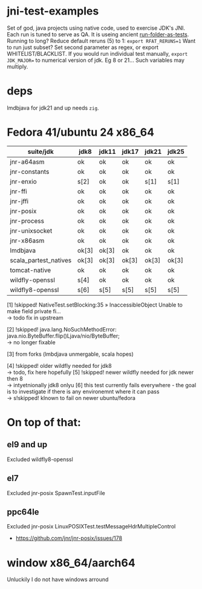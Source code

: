 # jni-test-examples
Set of god, java projects using native code, used to exercise JDK's JNI.
Each run is tuned to serve as QA.
It is useing ancient [run-folder-as-tests](https://github.com/rh-openjdk/run-folder-as-tests).
Running to long? Reduce default reruns (5) to 1: `export RFAT_RERUNS=1`
Want to run just subset? Set second parameter as regex, or export WHITELIST/BLACKLIST.
If you would run individual test manually, `export JDK_MAJOR=` to numerical version of jdk. Eg 8 or 21...
Such variables may multiply.

# deps
lmdbjava for jdk21 and up needs `zig`. 

# Fedora 41/ubuntu 24 x86_64
| suite/jdk              | jdk8       | jdk11      | jdk17      | jdk21      | jdk25      |
| -----------------------| ---------- |----------- | -----------| ---------- | ---------- |
|jnr-a64asm              | ok         | ok         | ok         | ok         | ok         |
|jnr-constants           | ok         | ok         | ok         | ok         | ok         |
|jnr-enxio               | s[2]       | ok         | ok         | s[1]       |  s[1]      |
|jnr-ffi                 | ok         | ok         | ok         | ok         | ok         |
|jnr-jffi                | ok         | ok         | ok         | ok         | ok         |
|jnr-posix               | ok         | ok         | ok         | ok         | ok         |
|jnr-process             | ok         | ok         | ok         | ok         | ok         |
|jnr-unixsocket          | ok         | ok         | ok         | ok         | ok         |
|jnr-x86asm              | ok         | ok         | ok         | ok         | ok         |
|lmdbjava                | ok[3]      | ok[3]      | ok         | ok         | ok         |
|scala_partest_natives   | ok[3]      | ok[3]      | ok[3]      | ok[3]      | ok[3]      |
|tomcat-native           | ok         | ok         | ok         | ok         | ok         |
|wildfly-openssl         | s[4]       | ok         | ok         | ok         | ok         |
|wildfly8-openssl        | s[6]       | s[5]       | s[5]       | s[5]       | s[5]       |

[1] !skipped!  NativeTest.setBlocking:35 » InaccessibleObject Unable to make field private fi...</br>
	   -> todo fix in upstream

[2] !skipped!  java.lang.NoSuchMethodError: java.nio.ByteBuffer.flip()Ljava/nio/ByteBuffer;</br>
   -> no longer fixable

[3] from forks (lmbdjava unmergable, scala hopes)

[4] !skipped!  older wildfly needed for jdk8</br>
   -> todo, fix here hopefully
[5] !skipped!  newer wildfly needed for jdk newer then 8</br>
   -> intyetnionally jdk8 onlyu
[6] this test currently fails everywhere - the goal is to investigate if there is any environemnt where it can pass</br>
   -> s!skipped! klnown to fail on newer ubuntu/fedora

# On top of that:
## el9 and up
Excluded wildfly8-openssl

## el7
Excluded jnr-posix SpawnTest.inputFile 

## ppc64le
Excluded jnr-posix LinuxPOSIXTest.testMessageHdrMultipleControl
 * https://github.com/jnr/jnr-posix/issues/178

# window x86_64/aarch64
Unluckily I do not have windows arround
